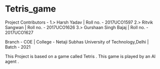 # Tetris_game

Project Contributors - 
1.> Harsh Yadav | Roll no. - 2017UCO1597
2.> Ritvik Sangwan | Roll no. - 2017UCO1626
3.> Gurshaan Singh Bajaj | Roll no. - 2017UCO1627

Branch - COE | College - Netaji Subhas University of Technology,Delhi | Batch - 2021

This Project is based on a game called Tetris . This game is played by an AI agent .

